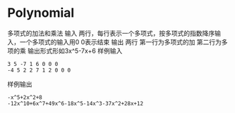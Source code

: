 # Polynomial
多项式的加法和乘法
输入
两行，每行表示一个多项式，按多项式的指数降序输入，一个多项式的输入用0 0表示结束
输出
两行
第一行为多项式的加
第二行为多项的乘
输出形式形如3x^5-7x+6
样例输入
```
3 5 -7 1 6 0 0 0
-4 5 2 2 7 1 2 0 0 0
```
样例输出
```
-x^5+2x^2+8
-12x^10+6x^7+49x^6-18x^5-14x^3-37x^2+28x+12
```
